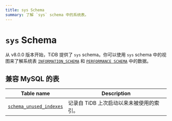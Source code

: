 ```yaml
---
title: sys Schema
summary: 了解 `sys` schema 中的系统表。
---
```


# `sys` Schema

从 v8.0.0 版本开始，TiDB 提供了 `sys` schema。你可以使用 `sys` schema 中的视图来了解系统表 [`INFORMATION_SCHEMA`](/information-schema/information-schema.md) 和 [`PERFORMANCE SCHEMA`](/performance-schema/performance-schema.md) 中的数据。

## 兼容 MySQL 的表

| Table name                                                                                       | Description                                               |
|--------------------------------------------------------------------------------------------------|-----------------------------------------------------------|
| [`schema_unused_indexes`](/sys-schema/sys-schema-unused-indexes.md)                                  | 记录自 TiDB 上次启动以来未被使用的索引。 |